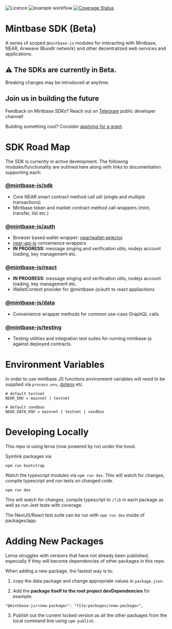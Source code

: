 ![Licence](https://img.shields.io/badge/license-MIT-blue.svg) ![example workflow](https://github.com/Mintbase/mintbase-js/actions/workflows/ci.yml/badge.svg) [![Coverage Status](https://coveralls.io/repos/github/Mintbase/mintbase-js/badge.svg?branch=add-wallet-selector)](https://coveralls.io/github/Mintbase/mintbase-js?branch=add-wallet-selector)

# Mintbase SDK (Beta)

A series of scoped `@mintbase-js` modules for interacting with Mintbase, NEAR, Arweave (Bundlr network) and other decentralized web services and applications.


## ⚠️ The SDKs are currently in Beta.

Breaking changes may be introduced at anytime.


## Join us in building the future

Feedback on Mintbase SDKs? Reach out on [Telegram](https://t.me/mintdev) public developer channel!

Building something cool? Consider [applying for a grant](https://github.com/Mintbase/Grants-Program).


# SDK Road Map

The SDK is currently in active development. The following modules/functionality are outlined here along with links to documentation supporting each:

### [@mintbase-js/sdk]($DOCS_BASE_URL/mintbase-sdk-ref//sdk)

 - Core NEAR smart contract method call util (single and multiple transactions)
 - Mintbase token and market contract method call wrappers (mint, transfer, list etc.)

### [@mintbase-js/auth]($DOCS_BASE_URL/mintbase-sdk-ref//auth)

 - Browser based wallet wrapper: [near/wallet-selector](https://github.com/near/wallet-selector/)
 - [near-api-js](https://github.com/near/near-api-js) convenience wrappers
 - **IN PROGRESS:** message singing and verification utils, nodejs account loading, key management etc.

### [@mintbase-js/react]($DOCS_BASE_URL/mintbase-sdk-ref//react)
  - **IN PROGRESS:** message singing and verification utils, nodejs account loading, key management etc.
  - WalletContext provider for @mintbase-js/auth to react appliactions

### [@mintbase-js/data]($DOCS_BASE_URL/mintbase-sdk-ref//data)
  - Convenience wrapper methods for common use-case GraphQL calls

### [@mintbase-js/testing]($DOCS_BASE_URL/mintbase-sdk-ref//testing)
  - Testing utilities and integration test suites for running mintbase-js against deployed contracts.


# Environment Variables

In order to use mintbase JS functions environment variables will need to be supplied via `process.env`, [dotenv](https://www.npmjs.com/package/dotenv) etc.

```
# default testnet
NEAR_ENV = mainnet | testnet

# default sandbox
NEAR_DATA_ENV = mainnet | testnet | sandbox
```


# Developing Locally

This repo is using lerna (now powered by nx) under the hood.

Symlink packages via

```
npm run bootstrap
```

Watch the typescript modules via `npm run dev`. This will watch for changes, compile typescript and run tests on changed code.

```
npm run dev
```

This will watch for changes, compile typescript to `/lib` in each package as well as run Jest tests with coverage.

The NextJS/React test suite can be run with `npm run dev` inside of packages/app.

# Adding New Packages

Lerna struggles with versions that have not already been published, especially if they will become dependencies of other packages in this repo.

When adding a new package, the fastest way is to:

1. copy the data package and change appropriate values in `package.json`.

2. Add the **package itself to the root project devDependencies** for example:
```
"@mintbase-js/<new-package>": "file:packages/<new-package>",
```

3. Publish out the current locked version as all the other packages from the local command line using `npm publish`.